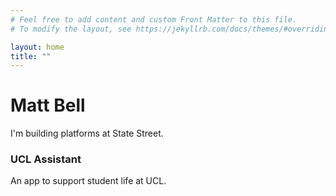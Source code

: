 ```yaml
---
# Feel free to add content and custom Front Matter to this file.
# To modify the layout, see https://jekyllrb.com/docs/themes/#overriding-theme-defaults

layout: home
title: ""
---
```


# Matt Bell

I'm building platforms at State Street.

<div class="project">
<h3>UCL Assistant</h3>
<p>An app to support student life at UCL.</p>
</div>
